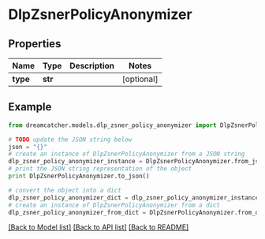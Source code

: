 # DlpZsnerPolicyAnonymizer


## Properties
Name | Type | Description | Notes
------------ | ------------- | ------------- | -------------
**type** | **str** |  | [optional] 

## Example

```python
from dreamcatcher.models.dlp_zsner_policy_anonymizer import DlpZsnerPolicyAnonymizer

# TODO update the JSON string below
json = "{}"
# create an instance of DlpZsnerPolicyAnonymizer from a JSON string
dlp_zsner_policy_anonymizer_instance = DlpZsnerPolicyAnonymizer.from_json(json)
# print the JSON string representation of the object
print DlpZsnerPolicyAnonymizer.to_json()

# convert the object into a dict
dlp_zsner_policy_anonymizer_dict = dlp_zsner_policy_anonymizer_instance.to_dict()
# create an instance of DlpZsnerPolicyAnonymizer from a dict
dlp_zsner_policy_anonymizer_from_dict = DlpZsnerPolicyAnonymizer.from_dict(dlp_zsner_policy_anonymizer_dict)
```
[[Back to Model list]](../README.md#documentation-for-models) [[Back to API list]](../README.md#documentation-for-api-endpoints) [[Back to README]](../README.md)


